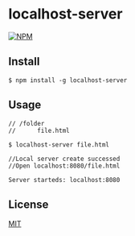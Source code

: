 # localhost-server

[![NPM](https://nodei.co/npm/localhost-server.png)](https://www.npmjs.com/package/localhost-server)


## Install

```
$ npm install -g localhost-server

```


## Usage

```
// /folder
//      file.html

$ localhost-server file.html

```

```
//Local server create successed
//Open localhost:8080/file.html

Server starteds: localhost:8080

```

## License


[MIT](http://vjpr.mit-license.org)